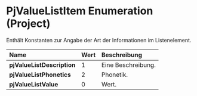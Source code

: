 
# PjValueListItem Enumeration (Project)

Enthält Konstanten zur Angabe der Art der Informationen im Listenelement.



|**Name**|**Wert**|**Beschreibung**|
|:-----|:-----|:-----|
|**pjValueListDescription**|1|Eine Beschreibung.|
|**pjValueListPhonetics**|2|Phonetik.|
|**pjValueListValue**|0|Wert.|
